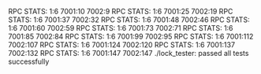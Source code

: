 RPC STATS: 1:6 7001:10 7002:9 
RPC STATS: 1:6 7001:25 7002:19 
RPC STATS: 1:6 7001:37 7002:32 
RPC STATS: 1:6 7001:48 7002:46 
RPC STATS: 1:6 7001:60 7002:59 
RPC STATS: 1:6 7001:73 7002:71 
RPC STATS: 1:6 7001:85 7002:84 
RPC STATS: 1:6 7001:99 7002:95 
RPC STATS: 1:6 7001:112 7002:107 
RPC STATS: 1:6 7001:124 7002:120 
RPC STATS: 1:6 7001:137 7002:132 
RPC STATS: 1:6 7001:147 7002:147 
./lock_tester: passed all tests successfully